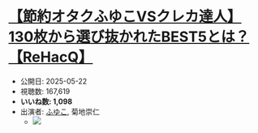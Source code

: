 # [【節約オタクふゆこVSクレカ達人】130枚から選び抜かれたBEST5とは？【ReHacQ】](https://www.youtube.com/watch?v=9PXvL8Nk4UE)
-   公開日: 2025-05-22
-   視聴数: 167,619
-   **いいね数: 1,098**
-   出演者: [ふゆこ](/rehacq_fan/people/ふゆこ "wikilink"), 菊地崇仁
    - [![](https://img.youtube.com/vi/9PXvL8Nk4UE/hqdefault.jpg)](https://www.youtube.com/watch?v=9PXvL8Nk4UE)
